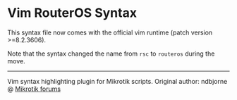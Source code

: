 Vim RouterOS Syntax
============

This syntax file now comes with the official vim runtime (patch version >=8.2.3606).

Note that the syntax changed the name from `rsc` to `routeros` during the move.

----------
Vim syntax highlighting plugin for Mikrotik scripts.
Original author: ndbjorne @ [Mikrotik forums](http://forum.mikrotik.com/viewtopic.php?f=9&t=59761)
